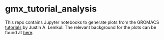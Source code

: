 # gmx_tutorial_analysis

This repo contains Jupyter notebooks to generate plots from the GROMACS [tutorials](http://www.mdtutorials.com/gmx/) by Justin A. Lemkul. The relevant background for the plots can be found at [here](https://www.livecomsjournal.org/index.php/livecoms/article/view/v1i1e5068).

